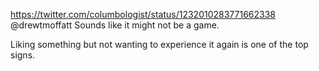 https://twitter.com/columbologist/status/1232010283771662338 @drewtmoffatt Sounds like it might not be a game.

Liking something but not wanting to experience it again is one of the top signs.